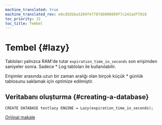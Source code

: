 ```yaml
---
machine_translated: true
machine_translated_rev: e8cd92bba3269f47787db090899f7c242adf7818
toc_priority: 31
toc_title: Tembel
---
```


# Tembel {#lazy}

Tabloları yalnızca RAM'de tutar `expiration_time_in_seconds` son erişimden saniyeler sonra. Sadece \* Log tabloları ile kullanılabilir.

Erişimler arasında uzun bir zaman aralığı olan birçok küçük \* günlük tablosunu saklamak için optimize edilmiştir.

## Veritabanı oluşturma {#creating-a-database}

    CREATE DATABASE testlazy ENGINE = Lazy(expiration_time_in_seconds);

[Orijinal makale](https://clickhouse.tech/docs/en/database_engines/lazy/) <!--hide-->

